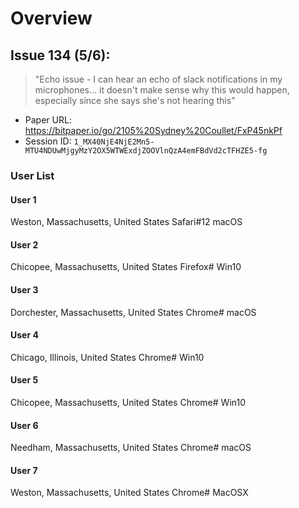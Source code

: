 # Overview

## Issue 134 (5/6):

> "Echo issue - I can hear an echo of slack notifications in my microphones...
> it doesn't make sense why this would happen, especially since she says she's
> not hearing this”

- Paper URL: https://bitpaper.io/go/2105%20Sydney%20Coullet/FxP45nkPf
- Session ID: `1_MX40NjE4NjE2Mn5-MTU4NDUwMjgyMzY2OX5WTWExdjZOOVlnQzA4emFBdVd2cTFHZE5-fg`

### User List

#### User 1
Weston, Massachusetts, United States
Safari#12 macOS

#### User 2
Chicopee, Massachusetts, United States
Firefox# Win10

#### User 3
Dorchester, Massachusetts, United States
Chrome# macOS

#### User 4
Chicago, Illinois, United States
Chrome# Win10

#### User 5
Chicopee, Massachusetts, United States
Chrome# Win10

#### User 6
Needham, Massachusetts, United States
Chrome# macOS

#### User 7
Weston, Massachusetts, United States
Chrome# MacOSX
